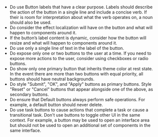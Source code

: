 - Do use Button labels that have a clear purpose. Labels should describe the action of the button in a single line and include a concise verb. If their is room for interpretation about what the verb operates on, a noun should also be used.
- Do consider the effect localization will have on the button and what will happen to components around it.
- If the button’s label content is dynamic, consider how the button will resize and what will happen to components around it.
- Do use only a single line of text in the label of the button.
- Do expose only one or two buttons to the user at a time. If you need to expose more actions to the user, consider using checkboxes or radio buttons.
- Do show only one primary button that inherits theme color at rest state. In the event there are more than two buttons with equal priority, all buttons should have neutral backgrounds.
- Do style "Submit", "OK", and "Apply" buttons as primary buttons. Style "Reset" or "Cancel" buttons that appear alongside one of the above, as secondary buttons.
- Do ensure that Default buttons always perform safe operations. For example, a default button should never delete.
- Do use task buttons to cause actions that complete a task or cause a transitional task. Don't use buttons to toggle other UI in the same context. For example, a button may be used to open an interface area but should not be used to open an additional set of components in the same interface.
